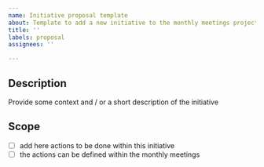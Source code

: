 ```yaml
---
name: Initiative proposal template
about: Template to add a new initiative to the monthly meetings project
title: ''
labels: proposal
assignees: ''

---
```


## Description 

Provide some context and / or a short description of the initiative  

## Scope

- [ ] add here actions to be done within this initiative
- [ ] the actions can be defined within the monthly meetings
